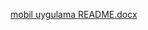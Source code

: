 [mobil uygulama README.docx](https://github.com/user-attachments/files/18482127/mobil.uygulama.README.docx)
